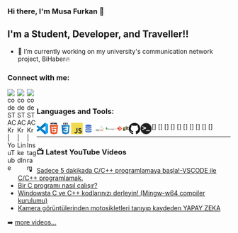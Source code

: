 ### Hi there, I'm Musa Furkan 👋 

## I'm a Student, Developer, and Traveller!!

- 🌱 I’m currently working on my university's communication network project, BiHaber🔥


### Connect with me:

[<img align="left" alt="codeSTACKr | YouTube" width="22px" src="https://cdn.jsdelivr.net/npm/simple-icons@v3/icons/youtube.svg" />][youtube]
[<img align="left" alt="codeSTACKr | LinkedIn" width="22px" src="https://cdn.jsdelivr.net/npm/simple-icons@v3/icons/linkedin.svg" />][linkedin]
[<img align="left" alt="codeSTACKr | Instagram" width="22px" src="https://cdn.jsdelivr.net/npm/simple-icons@v3/icons/instagram.svg" />][instagram]

<br />

### Languages and Tools:

[<img align="left" alt="Visual Studio Code" width="26px" src="https://raw.githubusercontent.com/github/explore/80688e429a7d4ef2fca1e82350fe8e3517d3494d/topics/visual-studio-code/visual-studio-code.png" />]
[<img align="left" alt="HTML5" width="26px" src="https://raw.githubusercontent.com/github/explore/80688e429a7d4ef2fca1e82350fe8e3517d3494d/topics/html/html.png" />]
[<img align="left" alt="CSS3" width="26px" src="https://raw.githubusercontent.com/github/explore/80688e429a7d4ef2fca1e82350fe8e3517d3494d/topics/css/css.png" />]
[<img align="left" alt="JavaScript" width="26px" src="https://raw.githubusercontent.com/github/explore/80688e429a7d4ef2fca1e82350fe8e3517d3494d/topics/javascript/javascript.png" />]
[<img align="left" alt="SQL" width="26px" src="https://raw.githubusercontent.com/github/explore/80688e429a7d4ef2fca1e82350fe8e3517d3494d/topics/sql/sql.png" />]
[<img align="left" alt="MySQL" width="26px" src="https://raw.githubusercontent.com/github/explore/80688e429a7d4ef2fca1e82350fe8e3517d3494d/topics/mysql/mysql.png"/>] 
[<img align="left" alt="MongoDB" width="26px" src="https://raw.githubusercontent.com/github/explore/80688e429a7d4ef2fca1e82350fe8e3517d3494d/topics/mongodb/mongodb.png"/>] 
[<img align="left" alt="Git" width="26px" src="https://raw.githubusercontent.com/github/explore/80688e429a7d4ef2fca1e82350fe8e3517d3494d/topics/git/git.png" />]
[<img align="left" alt="GitHub" width="26px" src="https://raw.githubusercontent.com/github/explore/78df643247d429f6cc873026c0622819ad797942/topics/github/github.png" />]
[<img align="left" alt="Terminal" width="26px" src="https://raw.githubusercontent.com/github/explore/80688e429a7d4ef2fca1e82350fe8e3517d3494d/topics/terminal/terminal.png" />]


---

### 📺 Latest YouTube Videos

<!-- YOUTUBE:START -->
- [Sadece 5 dakikada C/C++ programlamaya başla!-VSCODE ile C/C++ programlamak.](https://www.youtube.com/watch?v=T3ZXf2E9Piw&t=34s)
- [Bir C programı nasıl çalışır?](https://www.youtube.com/watch?v=KaLiuPcHtkA&t=10s)
- [Windowsta C ve C++ kodlarınızı derleyin! (Mingw-w64 compiler kurulumu)](https://www.youtube.com/watch?v=OvkeZmSQiU4&t=59s)
- [Kamera görüntülerinden motosikletleri tanıyıp kaydeden YAPAY ZEKA](https://www.youtube.com/watch?v=2c36n6sMMWw&t=47s)

<!-- YOUTUBE:END -->

➡️ [more videos...](https://www.youtube.com/channel/UCBfpMiCOc8L_-XmHghV2kDA)



[youtube]: https://www.youtube.com/channel/UCBfpMiCOc8L_-XmHghV2kDA
[instagram]: https://www.instagram.com/musafurkankeskin/
[linkedin]: https://www.linkedin.com/in/musa-furkan-keskin-71a811171/

